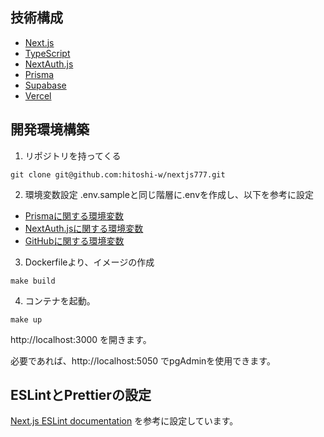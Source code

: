 ## 技術構成

- [Next.js](https://nextjs.org/)
- [TypeScript](https://www.typescriptlang.org/)
- [NextAuth.js](https://next-auth.js.org/)
- [Prisma](https://prisma.io/)
- [Supabase](https://supabase.com/)
- [Vercel](http://vercel.com/)

## 開発環境構築
1. リポジトリを持ってくる
```
git clone git@github.com:hitoshi-w/nextjs777.git
```

2. 環境変数設定
.env.sampleと同じ階層に.envを作成し、以下を参考に設定
- [Prismaに関する環境変数](https://www.prisma.io/docs/reference/database-reference/connection-urls)
- [NextAuth.jsに関する環境変数](https://next-auth.js.org/configuration/options)
- [GitHubに関する環境変数](https://docs.github.com/ja/apps/oauth-apps/building-oauth-apps/creating-an-oauth-app)


3. Dockerfileより、イメージの作成
```
make build
```

4. コンテナを起動。
```
make up
```
http://localhost:3000 を開きます。

必要であれば、http://localhost:5050 でpgAdminを使用できます。

## ESLintとPrettierの設定
[Next.js ESLint documentation](https://nextjs.org/docs/pages/building-your-application/configuring/eslint) を参考に設定しています。


